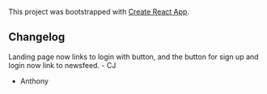 This project was bootstrapped with [Create React App](https://github.com/facebook/create-react-app).

## Changelog

Landing page now links to login with button, and the button for sign up and login now link to newsfeed. - CJ

 - Anthony
